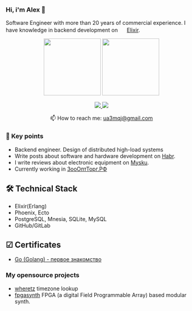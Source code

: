 ### Hi, i'm Alex 👋

Software Engineer with more than 20 years of commercial experience. I have knowledge in backend development on <img src="https://elixir-lang.org/favicon.ico" width="16"> [Elixir](https://elixir-lang.org).

<p align='center'>
   <a href="https://github-readme-stats.vercel.app/api?username=ua3mqj&show_icons=true&count_private=true"><img
           height=150
           src="https://github-readme-stats.vercel.app/api?username=ua3mqj&show_icons=true&count_private=true"/></a>
   <img height=150 src="https://github-readme-stats.vercel.app/api/top-langs/?username=ua3mqj&layout=compact"/>
</p>

<p align='center'>
   <a href="https://www.linkedin.com/in/%D0%B0%D0%BB%D0%B5%D0%BA%D1%81%D0%B5%D0%B9-%D0%B1%D0%BE%D0%BB%D1%8C%D1%88%D0%B0%D0%BA%D0%BE%D0%B2-a0921a70/">
       <img src="https://img.shields.io/badge/linkedin-%230077B5.svg?&style=for-the-badge&logo=linkedin&logoColor=white"/>
   </a>
   <a href="https://t.me/bolshakov_av">
       <img src="https://img.shields.io/badge/Telegram-2CA5E0?style=for-the-badge&logo=telegram&logoColor=white"/>
   </a>
<p align='center'>
   📫 How to reach me: <a href='mailto:ua3mqj@gmail.com'>ua3mqj@gmail.com</a>
</p>

### 💬 Key points
*   Backend engineer. Design of distributed high-load systems
*   Write posts about software and hardware development on [Habr](https://habr.com/ru/users/UA3MQJ/posts/).
*   I write reviews about electronic equipment on [Mysku](https://mysku.club/my/UA3MQJ).
*   Currently working in [ЗооОптТорг.РФ](https://zoopt.ru/)

## 🛠 Technical Stack
*   Elixir(Erlang)
*   Phoenix, Ecto
*   PostgreSQL, Mnesia, SQLite, MySQL
*   GitHub/GitLab

## ☑ Certificates
*   [Go (Golang) - первое знакомство](https://stepik.org/cert/1502673)

### My opensource projects

*   [wheretz](https://github.com/UA3MQJ/wheretz) timezone lookup
*   [fpgasynth](https://github.com/UA3MQJ/fpga-synth) FPGA (a digital Field Programmable Array) based modular synth.

<!--
**UA3MQJ/UA3MQJ** is a ✨ _special_ ✨ repository because its `README.md` (this file) appears on your GitHub profile.

Here are some ideas to get you started:

- 🔭 I’m currently working on ...
- 🌱 I’m currently learning ...
- 👯 I’m looking to collaborate on ...
- 🤔 I’m looking for help with ...
- 💬 Ask me about ...
- 📫 How to reach me: ...
- 😄 Pronouns: ...
- ⚡ Fun fact: ...
-->
